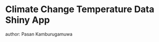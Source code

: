 Climate Change Temperature Data Shiny App
========================================================
author: Pasan Kamburugamuwa




